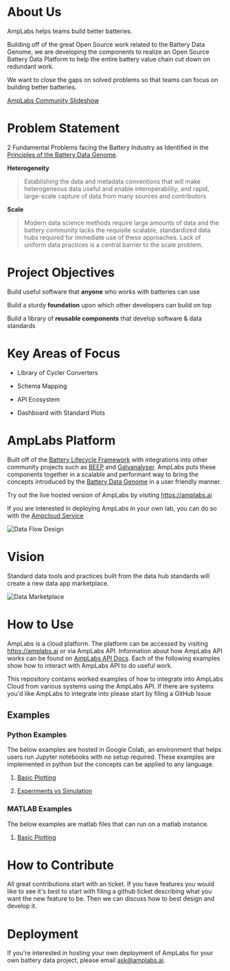 # About Us

AmpLabs helps teams build better batteries. 

Building off of the great Open Source work related to the Battery Data Genome, we are developing the components to realize an Open Source Battery Data Platform to help the entire battery value chain cut down on redundant work. 

We want to close the gaps on solved problems so that teams can focus on building better batteries.  

[AmpLabs Community Slideshow](https://docs.google.com/presentation/d/19xpzwuIjc5TQ-UhNoNxo6E7rfe10jLcAs54MrOwRJSo/edit?usp=sharing)

# Problem Statement

2 Fundamental Problems facing the Battery Industry as Identified in the [Principles of the Battery Data Genome](https://arxiv.org/abs/2109.07278). 

**Heterogeneity**

> Establishing the data and metadata conventions that will make heterogeneous data useful and enable interoperability, and rapid, large-scale capture of data from many sources and contributors

**Scale**

> Modern data science methods require large amounts of data and the battery community lacks the requisite scalable, standardized data hubs required for immediate use of these approaches. Lack of uniform data practices is a central barrier to the scale problem.

# Project Objectives

Build useful software that **anyone** who works with batteries can use

Build a sturdy **foundation** upon which other developers can build on top

Build a library of **reusable components** that develop software & data standards

# Key Areas of Focus

- Library of Cycler Converters

- Schema Mapping

- API Ecosystem

- Dashboard with Standard Plots


# AmpLabs Platform

Built off of the [Battery Lifecycle Framework](https://github.com/battery-lcf) with integrations into other community projects such as [BEEP](https://github.com/TRI-AMDD/beep) and [Galvanalyser](https://github.com/Battery-Intelligence-Lab/galvanalyser). AmpLabs puts these components together in a scalable and performant way to bring the concepts introduced by the [Battery Data Genome](https://arxiv.org/abs/2109.07278) in a user friendly manner. 

Try out the live hosted version of AmpLabs by visiting https://amplabs.ai

If you are interested in deploying AmpLabs in your own lab, you can do so with the [Ampcloud Service](https://github.com/amplabs-ai/ampcloud-service)

![Data Flow Design](https://github.com/amplabs-ai/amplabs/blob/main/img/dataflow.png)


# Vision

Standard data tools and practices built from the data hub standards will create a new data app marketplace.

![Data Marketplace](https://github.com/amplabs-ai/amplabs/blob/main/img/marketplace.png)


# How to Use

AmpLabs is a cloud platform. The platform can be accessed by visiting https://amplabs.ai or via AmpLabs API. Information about how AmpLabs API works can be found on [AmpLabs API Docs](http://amplabs.ai/api/). Each of the following examples show how to interact with AmpLabs API to do useful work.

This repository contains worked examples of how to integrate into AmpLabs Cloud from various systems using the AmpLabs API. If there are systems you'd like AmpLabs to integrate into please start by filing a GitHub Issue


## Examples

### Python Examples

The below examples are hosted in Google Colab, an environment that helps users run Jupyter notebooks with no setup required. These examples are implemented in python but the concepts can be applied to any language. 

1. [Basic Plotting](https://colab.research.google.com/drive/1W__QNY5ywQwl8D-j7uQC6i0AhaXMfjVR?usp=sharing)

2. [Experiments vs Simulation](https://colab.research.google.com/drive/1gSOjMaVLE24EBzHxe0wx6QP-9rSrWOPc?usp=sharing)


### MATLAB Examples

The below examples are matlab files that can run on a matlab instance.

1. [Basic Plotting](https://github.com/amplabs-ai/examples/blob/main/matlab/basic_plot.m)

# How to Contribute

All great contributions start with an ticket. If you have features you would like to see it's best to start with filing a github ticket describing what you want the new feature to be. Then we can discuss how to best design and develop it.


# Deployment

If you're interested in hosting your own deployment of AmpLabs for your own battery data project, please email ask@amplabs.ai.
